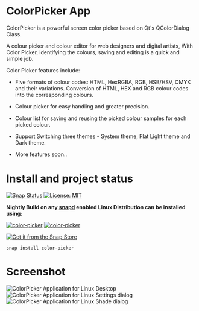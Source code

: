 # ColorPicker App
ColorPicker is a powerful screen color picker based on Qt's QColorDialog Class.

A colour picker and colour editor for web designers and digital artists, With Color Picker, identifying the colours, saving and editing is a quick and simple job.

Color Picker features include:

* Five formats of colour codes: HTML, HexRGBA, RGB, HSB/HSV, CMYK and their variations. Conversion of HTML, HEX and RGB colour codes into the corresponding colours.

* Colour picker for easy handling and greater precision.

* Colour list for saving and reusing the picked colour samples for each picked colour.
* Support Switching three themes - System theme, Flat Light theme and Dark theme.

* More features soon..

# Install and project status

[![Snap Status](https://build.snapcraft.io/badge/keshavbhatt//ColorPicker.svg)](https://build.snapcraft.io/user/keshavbhatt/color-picker) [![License: MIT](https://img.shields.io/badge/License-MIT-yellow.svg)](https://opensource.org/licenses/MIT)

﻿**Nightly Build on any [snapd](https://docs.snapcraft.io/installing-snapd) enabled Linux Distribution can be installed using:**

﻿[![color-picker](https://snapcraft.io//color-picker/badge.svg)](https://snapcraft.io/olivia) [![color-picker](https://snapcraft.io//color-picker/trending.svg?name=0)](https://snapcraft.io/color-picker)

[![Get it from the Snap Store](https://snapcraft.io/static/images/badges/en/snap-store-black.svg)](https://snapcraft.io/color-picker)

    snap install color-picker


# Screenshot
![ColorPicker Application for Linux Desktop](https://github.com/keshavbhatt/ColorPicker/blob/master/screenshots/1.jpg?raw=true)
![ColorPicker Application for Linux Settings dialog](https://github.com/keshavbhatt/ColorPicker/blob/master/screenshots/2.jpg?raw=true)
![ColorPicker Application for Linux Shade dialog](https://github.com/keshavbhatt/ColorPicker/blob/master/screenshots/3.jpg?raw=true)
